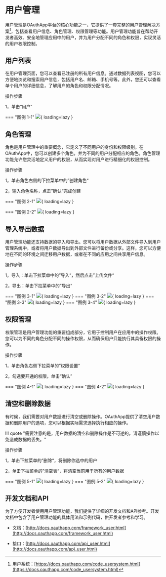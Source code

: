 # 用户管理

用户管理是OAuthApp平台的核心功能之一，它提供了一套完整的用户管理解决方案[^1]，包括查看用户信息、角色管理、权限管理等功能。用户管理功能旨在帮助开发者高效、安全地管理应用中的用户，并为用户分配不同的角色和权限，实现灵活的用户权限控制。

## 用户列表

在用户管理页面，您可以查看已注册的所有用户信息。通过数据列表视图，您可以方便地浏览和搜索用户信息，包括用户名、邮箱、手机号等。此外，您还可以查看单个用户的详细信息，了解用户的角色和权限分配情况。

操作步骤

1，单击“用户”

=== "图例 1-1"
    ![](https://docs.oauthapp.com/doc_app_users/1-1.png){ loading=lazy }

## 角色管理

角色是用户管理中的重要概念，它定义了不同用户的身份和权限级别。在OAuthApp中，您可以创建多个角色，并为不同的用户分配相应的角色。角色管理功能允许您灵活地定义用户的权限，从而实现对用户进行精细化的权限控制。

操作步骤

1，单击角色右侧的下拉菜单中的”创建角色“

2，输入角色名称，点击”确认“完成创建


=== "图例 2-1"
    ![](https://docs.oauthapp.com/doc_app_users/2-1.png){ loading=lazy }

=== "图例 2-2"
    ![](https://docs.oauthapp.com/doc_app_users/2-2.png){ loading=lazy }


## 导入导出数据

用户管理功能还支持数据的导入和导出。您可以将用户数据从外部文件导入到用户管理系统中，或者将用户数据导出到外部文件进行备份或分享。这样，您可以方便地在不同的环境之间迁移用户数据，或者在不同的应用之间共享用户信息。

操作步骤

1，导入：单击下拉菜单中的”导入“，然后点击”上传文件“

2，导出：单击下拉菜单中的”导出“

=== "图例 3-1"
    ![](https://docs.oauthapp.com/doc_app_users/3-1.png){ loading=lazy }
=== "图例 3-2"
    ![](https://docs.oauthapp.com/doc_app_users/3-2.png){ loading=lazy }
=== "图例 3-3"
    ![](https://docs.oauthapp.com/doc_app_users/3-3.png){ loading=lazy }
=== "图例 3-4"
    ![](https://docs.oauthapp.com/doc_app_users/3-4.png){ loading=lazy }

## 权限管理

权限管理是用户管理功能的重要组成部分，它用于控制用户在应用中的操作权限。您可以为不同的角色分配不同的操作权限，从而确保用户只能执行其具备权限的操作。

操作步骤

1，单击角色右侧下拉菜单的”权限设置“

2，勾选要开通的权限，单击“确认”

=== "图例 4-1"
    ![](https://docs.oauthapp.com/doc_app_users/4-1.png){ loading=lazy }
=== "图例 4-2"
    ![](https://docs.oauthapp.com/doc_app_users/4-2.png){ loading=lazy }

## 清空和删除数据

有时候，我们需要对用户数据进行清空或删除操作。OAuthApp提供了清空用户数据和删除用户的选项，您可以根据实际需求选择执行相应的操作。

!!! quote "需要注意的是，用户数据的清空和删除操作是不可逆的，请谨慎操作以免造成数据的丢失。"

操作步骤

1，单击下拉菜单的”删除“，将删除你选中的用户

2，单击下拉菜单的”清空表“，将清空当前用于所有的用户数据

=== "图例 5-1"
    ![](https://docs.oauthapp.com/doc_app_users/5-1.png){ loading=lazy }
=== "图例 5-2"
    ![](https://docs.oauthapp.com/doc_app_users/5-2.png){ loading=lazy }

## 开发文档和API

为了方便开发者使用用户管理功能，我们提供了详细的开发文档和API参考。开发文档中包含了用户管理功能的具体用法和示例代码，供开发者参考和学习。

- 文档：[http://docs.oauthapp.com/framework_user.html](http://docs.oauthapp.com/framework_user.html)

- 接口：[http://docs.oauthapp.com/api_user.html](http://docs.oauthapp.com/api_user.html)

[^1]:用户系统：[https://docs.oauthapp.com/code_usersystem.html](https://docs.oauthapp.com/code_usersystem.html)